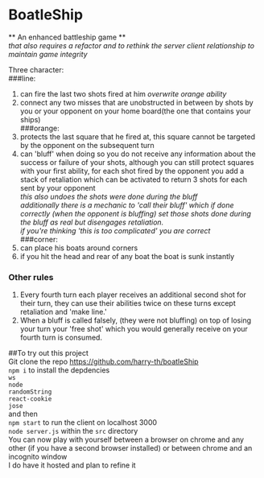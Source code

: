 # BoatleShip  
** An enhanced battleship game **  
*that also requires a refactor and to rethink the server client relationship to maintain game integrity*  

Three character:  
###line:  
1. can fire the last two shots fired at him *overwrite orange ability*  
2. connect any two misses that are unobstructed in between by shots by you or your opponent on your home board(the one that contains your ships)  
###orange:  
1. protects the last square that he fired at, this square cannot be targeted by the opponent on the subsequent turn  
2. can 'bluff' when doing so you do not receive any information about the success or failure of your shots, although you can still protect squares with your first ability, for each shot fired by the opponent you add a stack of retaliation which can be activated to return 3 shots for each sent by your opponent  
*this also undoes the shots were done during the bluff*  
*additionally there is a mechanic to 'call their bluff' which if done correctly (when the opponent is bluffing) set those shots done during the bluff as real but disengages retaliation.*  
*if you're thinking 'this is too complicated' you are correct*  
###corner:  
1. can place his boats around corners  
2. if you hit the head and rear of any boat the boat is sunk instantly  

### Other rules  
1. Every fourth turn each player receives an additional second shot for their turn, they can use their abilities twice on these turns except retaliation and 'make line.'  
2. When a bluff is called falsely, (they were not bluffing) on top of losing your turn your 'free shot' which you would generally receive on your fourth turn is consumed.  

##To try out this project  
Git clone the repo https://github.com/harry-th/boatleShip  
`npm i` to install the depdencies  
`ws`  
`node`  
`randomString`  
`react-cookie`  
`jose`  
and then  
`npm start` to run the client on localhost 3000  
`node server.js` within the `src` directory  
You can now play with yourself between a browser on chrome and any other (if you have a second browser installed)
or between chrome and an incognito window  
I do have it hosted and plan to refine it   
